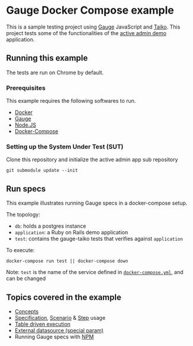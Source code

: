 # Gauge Docker Compose example

This is a sample testing project using [Gauge](http://gauge.org) JavaScript and [Taiko](https://taiko.dev).
This project tests some of the functionalities of the [active admin demo](https://github.com/activeadmin/activeadmin) application. 

## Running this example
The tests are run on Chrome by default.

### Prerequisites

This example requires the following softwares to run.
  * [Docker](https://nodejs.org/en/)
  * [Gauge](https://docs.gauge.org/getting_started/installing-gauge.html)
  * [Node.JS](https://nodejs.org/en/)
  * [Docker-Compose](https://docs.docker.com/compose/)

### Setting up the System Under Test (SUT)

Clone this repository and initialize the active admin app sub repository

```
git submodule update --init
```

## Run specs

This example illustrates running Gauge specs in a docker-compose setup. 

The topology: 

- `db`: holds a postgres instance
- `application`: a Ruby on Rails demo application
- `test`: contains the gauge-taiko tests that verifies against `application`

To execute:

```
docker-compose run test || docker-compose down
``` 

Note: `test` is the name of the service defined in [`docker-compose.yml`](docker-compose.yml), and can be changed

## Topics covered in the example

* [Concepts](https://docs.gauge.org/latest/writing-specifications.html#concept)
* [Specification](https://docs.gauge.org/latest/writing-specifications.html#specifications-spec), [Scenario](https://docs.gauge.org/latest/writing-specifications.html#longstart-scenarios) & [Step](https://docs.gauge.org/latest/writing-specifications.html#longstart-steps) usage
* [Table driven execution](https://docs.gauge.org/latest/execution.html#data-driven-execution)
* [External datasource (special param)](https://docs.gauge.org/latest/execution.html#external-csv-for-data-table)
* Running Gauge specs with [NPM](https://www.npmjs.com/)
